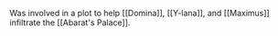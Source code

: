 Was involved in a plot to help [[Domina]], [[Y-lana]], and [[Maximus]] infiltrate the [[Abarat's Palace]].